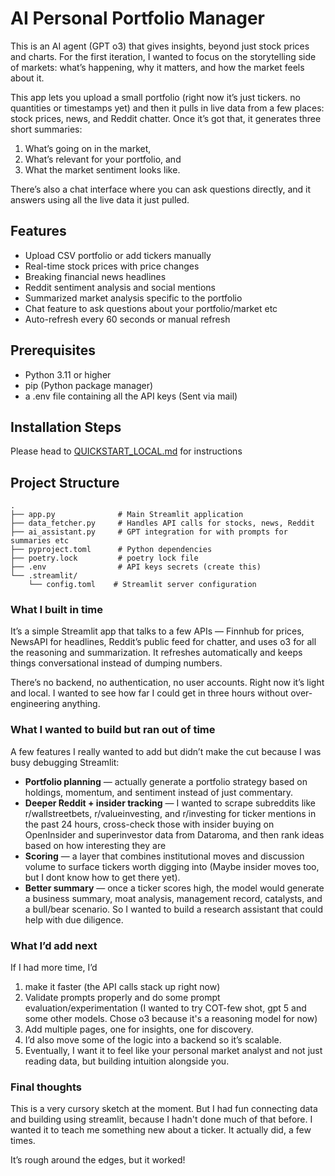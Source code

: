 # AI Personal Portfolio Manager

This is an AI agent (GPT o3) that gives insights, beyond just stock prices and charts. For the first iteration, I wanted to focus on the storytelling side of markets: what’s happening, why it matters, and how the market feels about it.

This app lets you upload a small portfolio (right now it’s just tickers. no quantities or timestamps yet) and then it pulls in live data from a few places: stock prices, news, and Reddit chatter. Once it’s got that, it generates three short summaries:

1. What’s going on in the market,
2. What’s relevant for your portfolio, and
3. What the market sentiment looks like.

There’s also a chat interface where you can ask questions directly, and it answers using all the live data it just pulled.

## Features

- Upload CSV portfolio or add tickers manually
- Real-time stock prices with price changes
- Breaking financial news headlines
- Reddit sentiment analysis and social mentions
- Summarized market analysis specific to the portfolio
- Chat feature to ask questions about your portfolio/market etc
- Auto-refresh every 60 seconds or manual refresh

## Prerequisites

- Python 3.11 or higher
- pip (Python package manager)
- a .env file containing all the API keys (Sent via mail)

## Installation Steps
Please head to [QUICKSTART_LOCAL.md](https://github.com/phoolcode/PersonalPortfolioManagerAI/blob/main/QUICKSTART_LOCAL.md) for instructions

## Project Structure

```
.
├── app.py              # Main Streamlit application
├── data_fetcher.py     # Handles API calls for stocks, news, Reddit
├── ai_assistant.py     # GPT integration for with prompts for summaries etc
├── pyproject.toml      # Python dependencies
├── poetry.lock         # poetry lock file
├── .env                # API keys secrets (create this)
└── .streamlit/
    └── config.toml    # Streamlit server configuration
```

### What I built in time

It’s a simple Streamlit app that talks to a few APIs — Finnhub for prices, NewsAPI for headlines, Reddit’s public feed for chatter, and uses o3 for all the reasoning and summarization. It refreshes automatically and keeps things conversational instead of dumping numbers.

There’s no backend, no authentication, no user accounts. Right now it’s light and local. I wanted to see how far I could get in three hours without over-engineering anything.


### What I wanted to build but ran out of time

A few features I really wanted to add but didn’t make the cut because I was busy debugging Streamlit:

* **Portfolio planning** — actually generate a portfolio strategy based on holdings, momentum, and sentiment instead of just commentary.
* **Deeper Reddit + insider tracking** — I wanted to scrape subreddits like r/wallstreetbets, r/valueinvesting, and r/investing for ticker mentions in the past 24 hours, cross-check those with insider buying on OpenInsider and superinvestor data from Dataroma, and then rank ideas based on how interesting they are
* **Scoring** — a layer that combines institutional moves and discussion volume to surface tickers worth digging into (Maybe insider moves too, but I dont know how to get there yet).
* **Better summary** — once a ticker scores high, the model would generate a business summary, moat analysis, management record, catalysts, and a bull/bear scenario. 
So I wanted to build a research assistant that could help with due diligence.


### What I’d add next

If I had more time, I’d 
1. make it faster (the API calls stack up right now)
2. Validate prompts properly and do some prompt evaluation/experimentation (I wanted to try COT-few shot, gpt 5 and some other models. Chose o3 because it's a reasoning model for now) 
3. Add multiple pages, one for insights, one for discovery. 
4. I’d also move some of the logic into a backend so it’s scalable. 
5. Eventually, I want it to feel like your personal market analyst and not just reading data, but building intuition alongside you.

### Final thoughts

This is a very cursory sketch at the moment. But I had fun connecting data and building using streamlit, because I hadn't done much of that before. I wanted it to teach me something new about a ticker. It actually did, a few times.

It’s rough around the edges, but it worked!